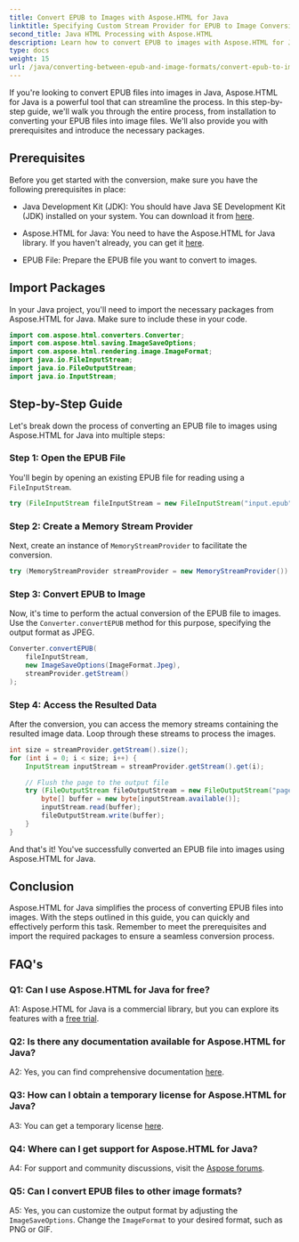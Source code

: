 ```yaml
---
title: Convert EPUB to Images with Aspose.HTML for Java
linktitle: Specifying Custom Stream Provider for EPUB to Image Conversion
second_title: Java HTML Processing with Aspose.HTML
description: Learn how to convert EPUB to images with Aspose.HTML for Java. Step-by-step guide for seamless conversion.
type: docs
weight: 15
url: /java/converting-between-epub-and-image-formats/convert-epub-to-image-specify-custom-stream-provider/
---
```

If you're looking to convert EPUB files into images in Java, Aspose.HTML for Java is a powerful tool that can streamline the process. In this step-by-step guide, we'll walk you through the entire process, from installation to converting your EPUB files into image files. We'll also provide you with prerequisites and introduce the necessary packages.

## Prerequisites

Before you get started with the conversion, make sure you have the following prerequisites in place:

- Java Development Kit (JDK): You should have Java SE Development Kit (JDK) installed on your system. You can download it from [here](https://www.oracle.com/java/technologies/javase-downloads.html).

- Aspose.HTML for Java: You need to have the Aspose.HTML for Java library. If you haven't already, you can get it [here](https://releases.aspose.com/html/java/).

- EPUB File: Prepare the EPUB file you want to convert to images.

## Import Packages

In your Java project, you'll need to import the necessary packages from Aspose.HTML for Java. Make sure to include these in your code.

```java
import com.aspose.html.converters.Converter;
import com.aspose.html.saving.ImageSaveOptions;
import com.aspose.html.rendering.image.ImageFormat;
import java.io.FileInputStream;
import java.io.FileOutputStream;
import java.io.InputStream;
```

## Step-by-Step Guide

Let's break down the process of converting an EPUB file to images using Aspose.HTML for Java into multiple steps:

### Step 1: Open the EPUB File

You'll begin by opening an existing EPUB file for reading using a `FileInputStream`.

```java
try (FileInputStream fileInputStream = new FileInputStream("input.epub")) {
```

### Step 2: Create a Memory Stream Provider

Next, create an instance of `MemoryStreamProvider` to facilitate the conversion.

```java
try (MemoryStreamProvider streamProvider = new MemoryStreamProvider()) {
```

### Step 3: Convert EPUB to Image

Now, it's time to perform the actual conversion of the EPUB file to images. Use the `Converter.convertEPUB` method for this purpose, specifying the output format as JPEG.

```java
Converter.convertEPUB(
    fileInputStream,
    new ImageSaveOptions(ImageFormat.Jpeg),
    streamProvider.getStream()
);
```

### Step 4: Access the Resulted Data

After the conversion, you can access the memory streams containing the resulted image data. Loop through these streams to process the images.

```java
int size = streamProvider.getStream().size();
for (int i = 0; i < size; i++) {
    InputStream inputStream = streamProvider.getStream().get(i);

    // Flush the page to the output file
    try (FileOutputStream fileOutputStream = new FileOutputStream("page_" + (i + 1) + ".jpg")) {
        byte[] buffer = new byte[inputStream.available()];
        inputStream.read(buffer);
        fileOutputStream.write(buffer);
    }
}
```

And that's it! You've successfully converted an EPUB file into images using Aspose.HTML for Java.

## Conclusion

Aspose.HTML for Java simplifies the process of converting EPUB files into images. With the steps outlined in this guide, you can quickly and effectively perform this task. Remember to meet the prerequisites and import the required packages to ensure a seamless conversion process.

## FAQ's

### Q1: Can I use Aspose.HTML for Java for free?

A1: Aspose.HTML for Java is a commercial library, but you can explore its features with a [free trial](https://releases.aspose.com/html/java).

### Q2: Is there any documentation available for Aspose.HTML for Java?

A2: Yes, you can find comprehensive documentation [here](https://reference.aspose.com/html/java/).

### Q3: How can I obtain a temporary license for Aspose.HTML for Java?

A3: You can get a temporary license [here](https://purchase.aspose.com/temporary-license/).

### Q4: Where can I get support for Aspose.HTML for Java?

A4: For support and community discussions, visit the [Aspose forums](https://forum.aspose.com/).

### Q5: Can I convert EPUB files to other image formats?

A5: Yes, you can customize the output format by adjusting the `ImageSaveOptions`. Change the `ImageFormat` to your desired format, such as PNG or GIF.
